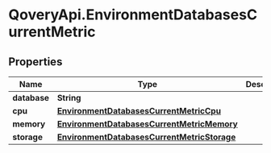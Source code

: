 # QoveryApi.EnvironmentDatabasesCurrentMetric

## Properties

Name | Type | Description | Notes
------------ | ------------- | ------------- | -------------
**database** | **String** |  | [optional] 
**cpu** | [**EnvironmentDatabasesCurrentMetricCpu**](EnvironmentDatabasesCurrentMetricCpu.md) |  | [optional] 
**memory** | [**EnvironmentDatabasesCurrentMetricMemory**](EnvironmentDatabasesCurrentMetricMemory.md) |  | [optional] 
**storage** | [**EnvironmentDatabasesCurrentMetricStorage**](EnvironmentDatabasesCurrentMetricStorage.md) |  | [optional] 


